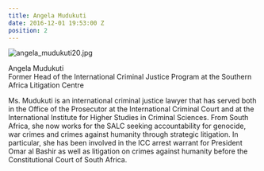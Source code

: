 ```yaml
---
title: Angela Mudukuti
date: 2016-12-01 19:53:00 Z
position: 2
---
```


![angela_mudukuti20.jpg](/uploads/angela_mudukuti20.jpg)

Angela Mudukuti <br> Former Head of the International Criminal Justice Program at the Southern Africa Litigation Centre

Ms. Mudukuti is an international criminal justice lawyer that has served both in the Office of the Prosecutor at the International Criminal Court and at the International Institute for Higher Studies in Criminal Sciences. From South Africa, she now works for the SALC seeking accountability for genocide, war crimes and crimes against humanity through strategic litigation. In particular, she has been involved in the ICC arrest warrant for President Omar al Bashir as well as litigation on crimes against humanity before the Constitutional Court of South Africa.
